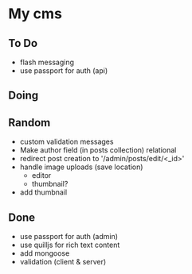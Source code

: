 # My cms

## To Do
 - flash messaging
 - use passport for auth (api)

## Doing

## Random
 - custom validation messages
 - Make author field (in posts collection) relational
 - redirect post creation to '/admin/posts/edit/<_id>'
 - handle image uploads (save location)
    - editor
    - thumbnail?
 - add thumbnail
 
## Done
 - use passport for auth (admin)
 - use quilljs for rich text content
 - add mongoose
 - validation (client & server)